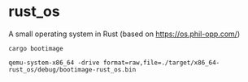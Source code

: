 # rust_os

A small operating system in Rust (based on https://os.phil-opp.com/)

`cargo bootimage`

`qemu-system-x86_64 -drive format=raw,file=./target/x86_64-rust_os/debug/bootimage-rust_os.bin`



